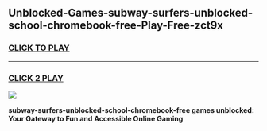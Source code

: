 
## Unblocked-Games-subway-surfers-unblocked-school-chromebook-free-Play-Free-zct9x
<h3>
<a href="https://premium76.site?title=subway-surfers-unblocked-school-chromebook-free&ref=23A">CLICK TO PLAY</a></h3>
<hr>

<h3>
<a href="https://premium76.site?title=subway-surfers-unblocked-school-chromebook-free&ref=23A">CLICK 2 PLAY</a>
  
</h3>

<a href="https://premium76.site?title=subway-surfers-unblocked-school-chromebook-free&ref=23A"><img src="https://clearcache.store/games.png"></a>


**subway-surfers-unblocked-school-chromebook-free games unblocked: Your Gateway to Fun and Accessible Online Gaming**
